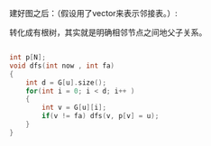建好图之后：（假设用了vector来表示邻接表。）:

转化成有根树，其实就是明确相邻节点之间地父子关系。

```cpp

int p[N];
void dfs(int now , int fa)
{
    int d = G[u].size();
    for(int i = 0; i < d; i++ )
    {
        int v = G[u][i];
        if(v != fa) dfs(v, p[v] = u);
    }
}
```

